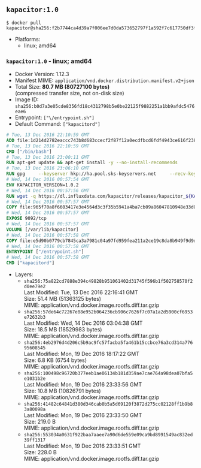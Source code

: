 ## `kapacitor:1.0`

```console
$ docker pull kapacitor@sha256:f2b7744ca4d39a7f006ee7d0da573652797f1a592f7c617750df3fa72aba74d2
```

-	Platforms:
	-	linux; amd64

### `kapacitor:1.0` - linux; amd64

-	Docker Version: 1.12.3
-	Manifest MIME: `application/vnd.docker.distribution.manifest.v2+json`
-	Total Size: **80.7 MB (80727100 bytes)**  
	(compressed transfer size, not on-disk size)
-	Image ID: `sha256:b0d7a3e05cde8356fd18c4312798b5e0be22125f9882251a1bb9afdc5476eae6`
-	Entrypoint: `["\/entrypoint.sh"]`
-	Default Command: `["kapacitord"]`

```dockerfile
# Tue, 13 Dec 2016 22:10:59 GMT
ADD file:1d214d2782eaccc743b8d683ccecf2f87f12a0ecdfbcd6fdf4943ce616f23870 in / 
# Tue, 13 Dec 2016 22:10:59 GMT
CMD ["/bin/bash"]
# Tue, 13 Dec 2016 23:00:11 GMT
RUN apt-get update && apt-get install -y --no-install-recommends 		ca-certificates 		curl 		wget 	&& rm -rf /var/lib/apt/lists/*
# Tue, 13 Dec 2016 23:06:10 GMT
RUN gpg     --keyserver hkp://ha.pool.sks-keyservers.net     --recv-keys 05CE15085FC09D18E99EFB22684A14CF2582E0C5
# Wed, 14 Dec 2016 00:57:54 GMT
ENV KAPACITOR_VERSION=1.0.2
# Wed, 14 Dec 2016 00:57:56 GMT
RUN wget -q https://dl.influxdata.com/kapacitor/releases/kapacitor_${KAPACITOR_VERSION}_amd64.deb.asc &&     wget -q https://dl.influxdata.com/kapacitor/releases/kapacitor_${KAPACITOR_VERSION}_amd64.deb &&     gpg --batch --verify kapacitor_${KAPACITOR_VERSION}_amd64.deb.asc kapacitor_${KAPACITOR_VERSION}_amd64.deb &&     dpkg -i kapacitor_${KAPACITOR_VERSION}_amd64.deb &&     rm -f kapacitor_${KAPACITOR_VERSION}_amd64.deb*
# Wed, 14 Dec 2016 00:57:57 GMT
COPY file:965f70a8f6603417e3e4564d3c3f35b5941a4ba7cb09a86047810948e33d0831 in /etc/kapacitor/kapacitor.conf 
# Wed, 14 Dec 2016 00:57:57 GMT
EXPOSE 9092/tcp
# Wed, 14 Dec 2016 00:57:57 GMT
VOLUME [/var/lib/kapacitor]
# Wed, 14 Dec 2016 00:57:58 GMT
COPY file:e5d90b0779cb7845ca3a7981c04a97fd959fea211a2ce19c8da8b949f9d9d04c in /entrypoint.sh 
# Wed, 14 Dec 2016 00:57:58 GMT
ENTRYPOINT ["/entrypoint.sh"]
# Wed, 14 Dec 2016 00:57:58 GMT
CMD ["kapacitord"]
```

-	Layers:
	-	`sha256:75a822cd7888e394c49828b951061402d31745f596b1f502758570f2d0ee79e2`  
		Last Modified: Tue, 13 Dec 2016 22:16:41 GMT  
		Size: 51.4 MB (51363125 bytes)  
		MIME: application/vnd.docker.image.rootfs.diff.tar.gzip
	-	`sha256:57de64c72267e88e952b064236cb906c7626f7c07a1a2d5900cf6953e72632b3`  
		Last Modified: Wed, 14 Dec 2016 03:04:38 GMT  
		Size: 18.5 MB (18529983 bytes)  
		MIME: application/vnd.docker.image.rootfs.diff.tar.gzip
	-	`sha256:4eb2976d4d206c5b9ac9fc57facba5fa461b15ccbce76a3cd314a77695608545`  
		Last Modified: Mon, 19 Dec 2016 18:17:22 GMT  
		Size: 6.8 KB (6754 bytes)  
		MIME: application/vnd.docker.image.rootfs.diff.tar.gzip
	-	`sha256:100498c96720b377eeb1ae06134b181d359ae7cae764a98dea07bfa5e1031b2e`  
		Last Modified: Mon, 19 Dec 2016 23:33:56 GMT  
		Size: 10.8 MB (10826791 bytes)  
		MIME: application/vnd.docker.image.rootfs.diff.tar.gzip
	-	`sha256:41482c64841d380d346cab0b5a5d69120f3872d275cc02128ff1b9b83a80098a`  
		Last Modified: Mon, 19 Dec 2016 23:33:50 GMT  
		Size: 219.0 B  
		MIME: application/vnd.docker.image.rootfs.diff.tar.gzip
	-	`sha256:553034a0631f922baa7aaee7a90d6de559e09ca9bd8991549ac832ed39ff1317`  
		Last Modified: Mon, 19 Dec 2016 23:33:51 GMT  
		Size: 228.0 B  
		MIME: application/vnd.docker.image.rootfs.diff.tar.gzip
